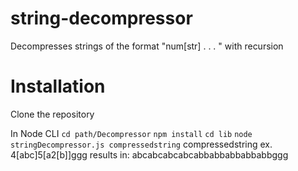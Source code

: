 # string-decompressor

Decompresses strings of the format "num[str] . . . " with recursion

# Installation

Clone the repository

In Node CLI
`cd path/Decompressor`
`npm install`
`cd lib`
`node stringDecompressor.js compressedstring` 
compressedstring ex. 4[abc]5[a2[b]]ggg results in: abcabcabcabcabbabbabbabbabbggg


